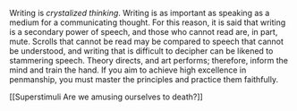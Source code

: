 Writing is _crystalized thinking_. Writing is as important as speaking as a medium for a communicating thought. For this reason, it is said that writing is a secondary power of speech, and those who cannot read are, in part, mute. Scrolls that cannot be read may be compared to speech that cannot be understood, and writing that is difficult to decipher can be likened to stammering speech. Theory directs, and art performs; therefore, inform the mind and train the hand. If you aim to achieve high excellence in penmanship, you must master the principles and practice them faithfully.

[[Superstimuli Are we amusing ourselves to death?]]
